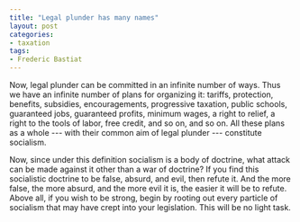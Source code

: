 ```yaml
---
title: "Legal plunder has many names"
layout: post
categories:
- taxation
tags:
- Frederic Bastiat
---
```


Now, legal plunder can be committed in an infinite number of ways. Thus we have an infinite number of plans for organizing it: tariffs, protection, benefits, subsidies, encouragements, progressive taxation, public schools, guaranteed jobs, guaranteed profits, minimum wages, a right to relief, a right to the tools of labor, free credit, and so on, and so on. All these plans as a whole --- with their common aim of legal plunder --- constitute socialism.

Now, since under this definition socialism is a body of doctrine, what attack can be made against it other than a war of doctrine? If you find this socialistic doctrine to be false, absurd, and evil, then refute it. And the more false, the more absurd, and the more evil it is, the easier it will be to refute. Above all, if you wish to be strong, begin by rooting out every particle of socialism that may have crept into your legislation. This will be no light task.